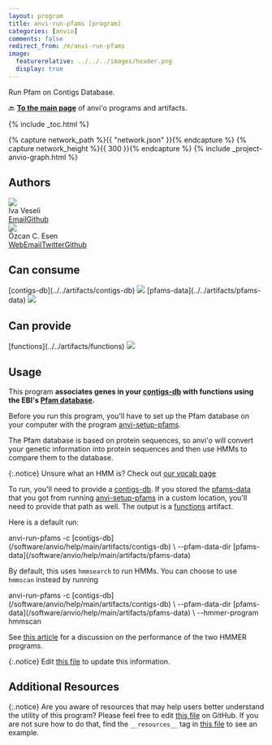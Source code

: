 ```yaml
---
layout: program
title: anvi-run-pfams [program]
categories: [anvio]
comments: false
redirect_from: /m/anvi-run-pfams
image:
  featurerelative: ../../../images/header.png
  display: true
---
```


Run Pfam on Contigs Database.

🔙 **[To the main page](../../)** of anvi'o programs and artifacts.


{% include _toc.html %}
<div id="svg" class="subnetwork"></div>
{% capture network_path %}{{ "network.json" }}{% endcapture %}
{% capture network_height %}{{ 300 }}{% endcapture %}
{% include _project-anvio-graph.html %}


## Authors

<div class="page-author"><div class="page-author-info"><div class="page-person-photo"><img class="page-person-photo-img" src="../../images/authors/ivagljiva.jpg" /></div><div class="page-person-info-box"><span class="page-author-name">Iva Veseli</span><div class="page-author-social-box"><a href="mailto:iveseli@uchicago.edu" class="person-social" target="_blank"><i class="fa fa-fw fa-envelope-square"></i>Email</a><a href="http://github.com/ivagljiva" class="person-social" target="_blank"><i class="fa fa-fw fa-github"></i>Github</a></div></div></div></div>

<div class="page-author"><div class="page-author-info"><div class="page-person-photo"><img class="page-person-photo-img" src="../../images/authors/ozcan.jpg" /></div><div class="page-person-info-box"><span class="page-author-name">Özcan C. Esen</span><div class="page-author-social-box"><a href="http://blog.ozcanesen.com/" class="person-social" target="_blank"><i class="fa fa-fw fa-home"></i>Web</a><a href="mailto:ozcanesen@gmail.com" class="person-social" target="_blank"><i class="fa fa-fw fa-envelope-square"></i>Email</a><a href="http://twitter.com/ozcanesen" class="person-social" target="_blank"><i class="fa fa-fw fa-twitter-square"></i>Twitter</a><a href="http://github.com/ozcan" class="person-social" target="_blank"><i class="fa fa-fw fa-github"></i>Github</a></div></div></div></div>



## Can consume


<p style="text-align: left" markdown="1"><span class="artifact-r">[contigs-db](../../artifacts/contigs-db) <img src="../../images/icons/DB.png" class="artifact-icon-mini" /></span> <span class="artifact-r">[pfams-data](../../artifacts/pfams-data) <img src="../../images/icons/DATA.png" class="artifact-icon-mini" /></span></p>


## Can provide


<p style="text-align: left" markdown="1"><span class="artifact-p">[functions](../../artifacts/functions) <img src="../../images/icons/CONCEPT.png" class="artifact-icon-mini" /></span></p>


## Usage


This program **associates genes in your <span class="artifact-n">[contigs-db](/software/anvio/help/main/artifacts/contigs-db)</span> with functions using the EBI's [Pfam database](https://pfam.xfam.org/).** 

Before you run this program, you'll have to set up the Pfam database on your computer with the program <span class="artifact-p">[anvi-setup-pfams](/software/anvio/help/main/programs/anvi-setup-pfams)</span>.  

The Pfam database is based on protein sequences, so anvi'o will convert your genetic information into protein sequences and then use HMMs to compare them to the database. 

{:.notice}
Unsure what an HMM is? Check out [our vocab page](http://merenlab.org/vocabulary/#hmm)

To run, you'll need to provide a <span class="artifact-n">[contigs-db](/software/anvio/help/main/artifacts/contigs-db)</span>. If you stored the <span class="artifact-n">[pfams-data](/software/anvio/help/main/artifacts/pfams-data)</span> that you got from running <span class="artifact-p">[anvi-setup-pfams](/software/anvio/help/main/programs/anvi-setup-pfams)</span> in a custom location, you'll need to provide that path as well. The output is a <span class="artifact-n">[functions](/software/anvio/help/main/artifacts/functions)</span> artifact. 

Here is a default run: 

<div class="codeblock" markdown="1">
anvi&#45;run&#45;pfams &#45;c <span class="artifact&#45;n">[contigs&#45;db](/software/anvio/help/main/artifacts/contigs&#45;db)</span> \
            &#45;&#45;pfam&#45;data&#45;dir <span class="artifact&#45;n">[pfams&#45;data](/software/anvio/help/main/artifacts/pfams&#45;data)</span> 
</div>

By default, this uses `hmmsearch` to run HMMs. You can choose to use `hmmscan` instead by running

<div class="codeblock" markdown="1">
anvi&#45;run&#45;pfams &#45;c <span class="artifact&#45;n">[contigs&#45;db](/software/anvio/help/main/artifacts/contigs&#45;db)</span> \
            &#45;&#45;pfam&#45;data&#45;dir <span class="artifact&#45;n">[pfams&#45;data](/software/anvio/help/main/artifacts/pfams&#45;data)</span> \
            &#45;&#45;hmmer&#45;program hmmscan
</div>

See [this article](https://cryptogenomicon.org/2011/05/27/hmmscan-vs-hmmsearch-speed-the-numerology/) for a discussion on the performance of the two HMMER programs. 


{:.notice}
Edit [this file](https://github.com/merenlab/anvio/tree/master/anvio/docs/programs/anvi-run-pfams.md) to update this information.


## Additional Resources



{:.notice}
Are you aware of resources that may help users better understand the utility of this program? Please feel free to edit [this file](https://github.com/merenlab/anvio/tree/master/bin/anvi-run-pfams) on GitHub. If you are not sure how to do that, find the `__resources__` tag in [this file](https://github.com/merenlab/anvio/blob/master/bin/anvi-interactive) to see an example.
